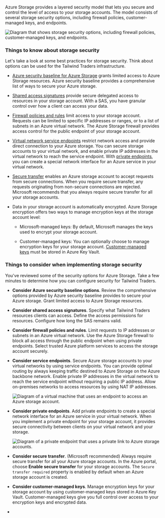 
Azure Storage provides a layered security model that lets you secure and control the level of access to your storage accounts. The model consists of several storage security options, including firewall policies, customer-managed keys, and endpoints.

![Diagram that shows storage security options, including firewall policies, customer-managed keys, and endpoints.](https://learn.microsoft.com/en-us/training/wwl-azure/design-data-storage-solution-for-non-relational-data/media/storage-security.png)

### Things to know about storage security

Let's take a look at some best practices for storage security. Think about options can be used for the Tailwind Traders infrastructure.

- [Azure security baseline for Azure Storage](https://learn.microsoft.com/en-us/security/benchmark/azure/baselines/storage-security-baseline) grants limited access to Azure Storage resources. Azure security baseline provides a comprehensive list of ways to secure your Azure storage.
    
- [Shared access signatures](https://learn.microsoft.com/en-us/azure/storage/common/storage-sas-overview) provide secure delegated access to resources in your storage account. With a SAS, you have granular control over how a client can access your data.
    
- [Firewall policies and rules](https://learn.microsoft.com/en-us/azure/storage/common/storage-network-security) limit access to your storage account. Requests can be limited to specific IP addresses or ranges, or to a list of subnets in an Azure virtual network. The Azure Storage firewall provides access control for the public endpoint of your storage account.
    
- [Virtual network service endpoints](https://learn.microsoft.com/en-us/azure/virtual-network/virtual-network-service-endpoints-overview) restrict network access and provide direct connection to your Azure storage. You can secure storage accounts to your virtual network, and enable private IP addresses in the virtual network to reach the service endpoint. With [private endpoints](https://learn.microsoft.com/en-us/azure/storage/common/storage-private-endpoints), you can create a special network interface for an Azure service in your virtual network.
    
- [Secure transfer](https://learn.microsoft.com/en-us/azure/storage/common/storage-require-secure-transfer) enables an Azure storage account to accept requests from secure connections. When you require secure transfer, any requests originating from non-secure connections are rejected. Microsoft recommends that you always require secure transfer for all your storage accounts.
    
- Data in your storage account is automatically encrypted. Azure Storage encryption offers two ways to manage encryption keys at the storage account level:
    
    - Microsoft-managed keys: By default, Microsoft manages the keys used to encrypt your storage account.
        
    - Customer-managed keys: You can optionally choose to manage encryption keys for your storage account. [Customer-managed keys](https://learn.microsoft.com/en-us/azure/storage/common/storage-encryption-key-model-get) must be stored in Azure Key Vault.
        

### Things to consider when implementing storage security

You've reviewed some of the security options for Azure Storage. Take a few minutes to determine how you can configure security for Tailwind Traders.

- **Consider Azure security baseline options**. Review the comprehensive options provided by Azure security baseline provides to secure your Azure storage. Grant limited access to Azure Storage resources.
    
- **Consider shared access signatures**. Specify what Tailwind Traders resources clients can access. Define the access permissions for resources. Configure how long the SAS remains valid.
    
- **Consider firewall policies and rules**. Limit requests to IP addresses or subnets in an Azure virtual network. Use the Azure Storage firewall to block all access through the public endpoint when using private endpoints. Select trusted Azure platform services to access the storage account securely.
    
- **Consider service endpoints**. Secure Azure storage accounts to your virtual networks by using service endpoints. You can provide optimal routing by always keeping traffic destined to Azure Storage on the Azure backbone network. Enable private IP addresses in the virtual network to reach the service endpoint without requiring a public IP address. Allow on-premises networks to access resources by using NAT IP addresses.
    
    ![Diagram of a virtual machine that uses an endpoint to access an Azure storage account.](https://learn.microsoft.com/en-us/training/wwl-azure/design-data-storage-solution-for-non-relational-data/media/storage-endpoints.png)
    
- **Consider private endpoints**. Add private endpoints to create a special network interface for an Azure service in your virtual network. When you implement a private endpoint for your storage account, it provides secure connectivity between clients on your virtual network and your storage.
    
    ![Diagram of a private endpoint that uses a private link to Azure storage accounts.](https://learn.microsoft.com/en-us/training/wwl-azure/design-data-storage-solution-for-non-relational-data/media/private-links.png)
    
- **Consider secure transfer**. (Microsoft recommended) Always require secure transfer for all your Azure storage accounts. In the Azure portal, choose **Enable secure transfer** for your storage accounts. The `Secure transfer required` property is enabled by default when an Azure storage account is created.
    
- **Consider customer-managed keys**. Manage encryption keys for your storage account by using customer-managed keys stored in Azure Key Vault. Customer-managed keys give you full control over access to your encryption keys and encrypted data.
- 